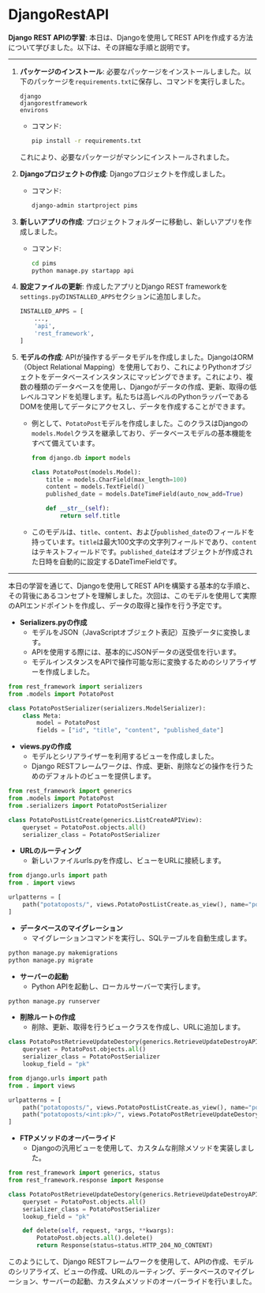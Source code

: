 # DjangoRestAPI

**Django REST APIの学習**:
本日は、Djangoを使用してREST APIを作成する方法について学びました。以下は、その詳細な手順と説明です。

---

1. **パッケージのインストール**:
   必要なパッケージをインストールしました。以下のパッケージを`requirements.txt`に保存し、コマンドを実行しました。
   ```plaintext
   django
   djangorestframework
   environs
   ```
   - コマンド:
     ```bash
     pip install -r requirements.txt
     ```
   これにより、必要なパッケージがマシンにインストールされました。

2. **Djangoプロジェクトの作成**:
   Djangoプロジェクトを作成しました。
   - コマンド:
     ```bash
     django-admin startproject pims
     ```

3. **新しいアプリの作成**:
   プロジェクトフォルダーに移動し、新しいアプリを作成しました。
   - コマンド:
     ```bash
     cd pims
     python manage.py startapp api
     ```

4. **設定ファイルの更新**:
   作成したアプリとDjango REST frameworkを`settings.py`の`INSTALLED_APPS`セクションに追加しました。
   ```python
   INSTALLED_APPS = [
       ...,
       'api',
       'rest_framework',
   ]
   ```

5. **モデルの作成**:
   APIが操作するデータモデルを作成しました。DjangoはORM（Object Relational Mapping）を使用しており、これによりPythonオブジェクトをデータベースインスタンスにマッピングできます。これにより、複数の種類のデータベースを使用し、Djangoがデータの作成、更新、取得の低レベルコマンドを処理します。私たちは高レベルのPythonラッパーであるDOMを使用してデータにアクセスし、データを作成することができます。

   - 例として、`PotatoPost`モデルを作成しました。このクラスはDjangoの`models.Model`クラスを継承しており、データベースモデルの基本機能をすべて備えています。
     ```python
     from django.db import models

     class PotatoPost(models.Model):
         title = models.CharField(max_length=100)
         content = models.TextField()
         published_date = models.DateTimeField(auto_now_add=True)

         def __str__(self):
             return self.title
     ```

   - このモデルは、`title`、`content`、および`published_date`のフィールドを持っています。`title`は最大100文字の文字列フィールドであり、`content`はテキストフィールドです。`published_date`はオブジェクトが作成された日時を自動的に設定するDateTimeFieldです。

---

本日の学習を通じて、Djangoを使用してREST APIを構築する基本的な手順と、その背後にあるコンセプトを理解しました。次回は、このモデルを使用して実際のAPIエンドポイントを作成し、データの取得と操作を行う予定です。


- **Serializers.pyの作成**
  - モデルをJSON（JavaScriptオブジェクト表記）互換データに変換します。
  - APIを使用する際には、基本的にJSONデータの送受信を行います。
  - モデルインスタンスをAPIで操作可能な形に変換するためのシリアライザーを作成しました。

```python
from rest_framework import serializers
from .models import PotatoPost

class PotatoPostSerializer(serializers.ModelSerializer):
    class Meta:
        model = PotatoPost
        fields = ["id", "title", "content", "published_date"]
```

- **views.pyの作成**
  - モデルとシリアライザーを利用するビューを作成しました。
  - Django RESTフレームワークは、作成、更新、削除などの操作を行うためのデフォルトのビューを提供します。

```python
from rest_framework import generics
from .models import PotatoPost
from .serializers import PotatoPostSerializer

class PotatoPostListCreate(generics.ListCreateAPIView):
    queryset = PotatoPost.objects.all()
    serializer_class = PotatoPostSerializer
```

- **URLのルーティング**
  - 新しいファイルurls.pyを作成し、ビューをURLに接続します。

```python
from django.urls import path
from . import views

urlpatterns = [
    path("potatoposts/", views.PotatoPostListCreate.as_view(), name="potatopost-view-create")
]
```

- **データベースのマイグレーション**
  - マイグレーションコマンドを実行し、SQLテーブルを自動生成します。

```sh
python manage.py makemigrations
python manage.py migrate
```

- **サーバーの起動**
  - Python APIを起動し、ローカルサーバーで実行します。

```sh
python manage.py runserver
```

- **削除ルートの作成**
  - 削除、更新、取得を行うビュークラスを作成し、URLに追加します。

```python
class PotatoPostRetrieveUpdateDestory(generics.RetrieveUpdateDestroyAPIView):
    queryset = PotatoPost.objects.all()
    serializer_class = PotatoPostSerializer
    lookup_field = "pk"

from django.urls import path
from . import views

urlpatterns = [
    path("potatoposts/", views.PotatoPostListCreate.as_view(), name="potatopost-view-create"),
    path("potatoposts/<int:pk>/", views.PotatoPostRetrieveUpdateDestory.as_view(), name="potatopost-retrieve-update-destroy")
]
```

- **FTPメソッドのオーバーライド**
  - Djangoの汎用ビューを使用して、カスタムな削除メソッドを実装しました。

```python
from rest_framework import generics, status
from rest_framework.response import Response

class PotatoPostRetrieveUpdateDestory(generics.RetrieveUpdateDestroyAPIView):
    queryset = PotatoPost.objects.all()
    serializer_class = PotatoPostSerializer
    lookup_field = "pk"

    def delete(self, request, *args, **kwargs):
        PotatoPost.objects.all().delete()
        return Response(status=status.HTTP_204_NO_CONTENT)
```

このようにして、Django RESTフレームワークを使用して、APIの作成、モデルのシリアライズ、ビューの作成、URLのルーティング、データベースのマイグレーション、サーバーの起動、カスタムメソッドのオーバーライドを行いました。
